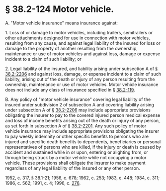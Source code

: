 # § 38.2-124 Motor vehicle.

<p>A. "Motor vehicle insurance" means insurance against:</p><p>1. Loss of or damage to motor vehicles, including trailers, semitrailers or other attachments designed for use in connection with motor vehicles, resulting from any cause, and against legal liability of the insured for loss or damage to the property of another resulting from the ownership, maintenance or use of motor vehicles and against loss, damage or expense incident to a claim of such liability; or</p><p>2. Legal liability of the insured, and liability arising under subsection A of § <a href='http://law.lis.virginia.gov/vacode/38.2-2206/'>38.2-2206</a> and against loss, damage, or expense incident to a claim of such liability, arising out of the death or injury of any person resulting from the ownership, maintenance or use of motor vehicles. Motor vehicle insurance does not include any class of insurance specified in § <a href='http://law.lis.virginia.gov/vacode/38.2-119/'>38.2-119</a>.</p><p>B. Any policy of "motor vehicle insurance" covering legal liability of the insured under subdivision 2 of subsection A and covering liability arising under subsection A of § <a href='http://law.lis.virginia.gov/vacode/38.2-2206/'>38.2-2206</a> may include appropriate provisions obligating the insurer to pay to the covered injured person medical expense and loss of income benefits arising out of the death or injury of any person, as set forth in subsection A of § <a href='http://law.lis.virginia.gov/vacode/38.2-2201/'>38.2-2201</a>. Any such policy of motor vehicle insurance may include appropriate provisions obligating the insurer to pay weekly indemnity or other specific benefits to persons who are injured and specific death benefits to dependents, beneficiaries or personal representatives of persons who are killed, if the injury or death is caused by accident and sustained while in or upon, entering or alighting from, or through being struck by a motor vehicle while not occupying a motor vehicle. These provisions shall obligate the insurer to make payment regardless of any legal liability of the insured or any other person.</p><p>1952, c. 317, § 38.1-21; 1956, c. 678; 1962, c. 253; 1983, c. 448; 1984, c. 311; 1986, c. 562; 1991, c. 4; 1996, c. <a href='http://lis.virginia.gov/cgi-bin/legp604.exe?961+ful+CHAP0276'>276</a>.</p>